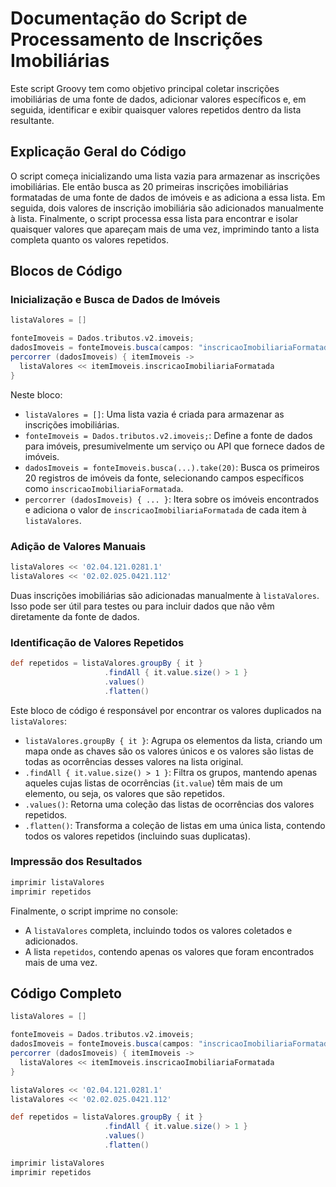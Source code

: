 # Documentação do Script de Processamento de Inscrições Imobiliárias

Este script Groovy tem como objetivo principal coletar inscrições imobiliárias de uma fonte de dados, adicionar valores específicos e, em seguida, identificar e exibir quaisquer valores repetidos dentro da lista resultante.

## Explicação Geral do Código

O script começa inicializando uma lista vazia para armazenar as inscrições imobiliárias. Ele então busca as 20 primeiras inscrições imobiliárias formatadas de uma fonte de dados de imóveis e as adiciona a essa lista. Em seguida, dois valores de inscrição imobiliária são adicionados manualmente à lista. Finalmente, o script processa essa lista para encontrar e isolar quaisquer valores que apareçam mais de uma vez, imprimindo tanto a lista completa quanto os valores repetidos.

## Blocos de Código

### Inicialização e Busca de Dados de Imóveis

```groovy
listaValores = []

fonteImoveis = Dados.tributos.v2.imoveis;
dadosImoveis = fonteImoveis.busca(campos: "inscricaoImobiliariaFormatada, inscricaoAnterior, inscricaoIncra, codigo, id").take(20)
percorrer (dadosImoveis) { itemImoveis ->
  listaValores << itemImoveis.inscricaoImobiliariaFormatada
}
```

Neste bloco:

*   `listaValores = []`: Uma lista vazia é criada para armazenar as inscrições imobiliárias.
*   `fonteImoveis = Dados.tributos.v2.imoveis;`: Define a fonte de dados para imóveis, presumivelmente um serviço ou API que fornece dados de imóveis.
*   `dadosImoveis = fonteImoveis.busca(...).take(20)`: Busca os primeiros 20 registros de imóveis da fonte, selecionando campos específicos como `inscricaoImobiliariaFormatada`.
*   `percorrer (dadosImoveis) { ... }`: Itera sobre os imóveis encontrados e adiciona o valor de `inscricaoImobiliariaFormatada` de cada item à `listaValores`.

### Adição de Valores Manuais

```groovy
listaValores << '02.04.121.0281.1'
listaValores << '02.02.025.0421.112'
```

Duas inscrições imobiliárias são adicionadas manualmente à `listaValores`. Isso pode ser útil para testes ou para incluir dados que não vêm diretamente da fonte de dados.

### Identificação de Valores Repetidos

```groovy
def repetidos = listaValores.groupBy { it }
                     .findAll { it.value.size() > 1 }
                     .values()
                     .flatten()
```

Este bloco de código é responsável por encontrar os valores duplicados na `listaValores`:

*   `listaValores.groupBy { it }`: Agrupa os elementos da lista, criando um mapa onde as chaves são os valores únicos e os valores são listas de todas as ocorrências desses valores na lista original.
*   `.findAll { it.value.size() > 1 }`: Filtra os grupos, mantendo apenas aqueles cujas listas de ocorrências (`it.value`) têm mais de um elemento, ou seja, os valores que são repetidos.
*   `.values()`: Retorna uma coleção das listas de ocorrências dos valores repetidos.
*   `.flatten()`: Transforma a coleção de listas em uma única lista, contendo todos os valores repetidos (incluindo suas duplicatas).

### Impressão dos Resultados

```groovy
imprimir listaValores
imprimir repetidos
```

Finalmente, o script imprime no console:

*   A `listaValores` completa, incluindo todos os valores coletados e adicionados.
*   A lista `repetidos`, contendo apenas os valores que foram encontrados mais de uma vez.

## Código Completo

```groovy
listaValores = []

fonteImoveis = Dados.tributos.v2.imoveis;
dadosImoveis = fonteImoveis.busca(campos: "inscricaoImobiliariaFormatada, inscricaoAnterior, inscricaoIncra, codigo, id").take(20)
percorrer (dadosImoveis) { itemImoveis ->
  listaValores << itemImoveis.inscricaoImobiliariaFormatada
}

listaValores << '02.04.121.0281.1'
listaValores << '02.02.025.0421.112'

def repetidos = listaValores.groupBy { it }
                     .findAll { it.value.size() > 1 }
                     .values()
                     .flatten()

imprimir listaValores
imprimir repetidos
```

